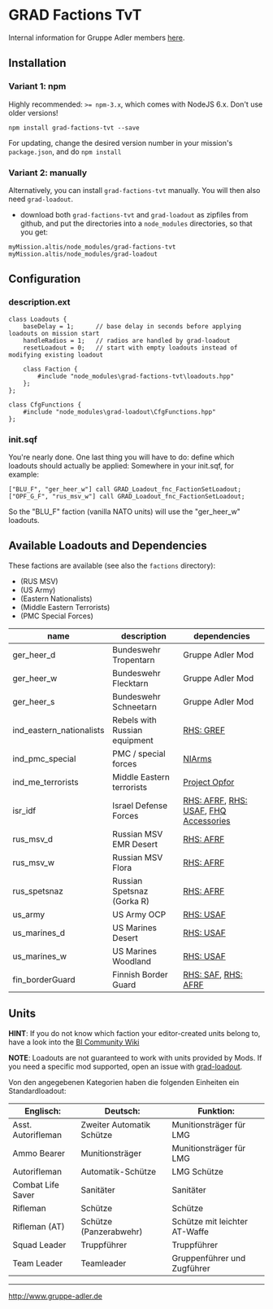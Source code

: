 # GRAD Factions TvT
Internal information for Gruppe Adler members [here](https://forum.gruppe-adler.de/topic/1557/grad-factions-tvt-loadout-sammlung).

## Installation

### Variant 1: npm

Highly recommended: `>= npm-3.x`, which comes with NodeJS 6.x. Don't use older versions!

`npm install grad-factions-tvt --save`

For updating, change the desired version number in your mission's `package.json`, and do `npm install`

### Variant 2: manually

Alternatively, you can install `grad-factions-tvt` manually. You will then also need `grad-loadout`.

* download both  `grad-factions-tvt` and `grad-loadout` as zipfiles from github, and put the directories into a `node_modules` directories, so that you get:

```
myMission.altis/node_modules/grad-factions-tvt
myMission.altis/node_modules/grad-loadout
```

## Configuration

### description.ext

```
class Loadouts {
    baseDelay = 1;      // base delay in seconds before applying loadouts on mission start
    handleRadios = 1;   // radios are handled by grad-loadout
    resetLoadout = 0;   // start with empty loadouts instead of modifying existing loadout

	class Faction {
        #include "node_modules\grad-factions-tvt\loadouts.hpp"
    };
};

class CfgFunctions {
    #include "node_modules\grad-loadout\CfgFunctions.hpp"
};
```

### init.sqf

You're nearly done. One last thing you will have to do: define which loadouts should actually be applied:
Somewhere in your init.sqf, for example:

```
["BLU_F", "ger_heer_w"] call GRAD_Loadout_fnc_FactionSetLoadout;
["OPF_G_F", "rus_msv_w"] call GRAD_Loadout_fnc_FactionSetLoadout;
```

So the "BLU_F" faction (vanilla NATO units) will use the "ger_heer_w" loadouts.

## Available Loadouts and Dependencies

These factions are available (see also the `factions` directory):

*  (RUS MSV)
*  (US Army)
*  (Eastern Nationalists)
*  (Middle Eastern Terrorists)
*  (PMC Special Forces)

| name                     | description                   | dependencies                                                                                                                                                              |
|--------------------------|-------------------------------|---------------------------------------------------------------------------------------------------------------------------------------------------------------------------|
| ger_heer_d               | Bundeswehr Tropentarn         | Gruppe Adler Mod                                                                                                                                                          |
| ger_heer_w               | Bundeswehr Flecktarn          | Gruppe Adler Mod                                                                                                                                                          |
| ger_heer_s               | Bundeswehr Schneetarn         | Gruppe Adler Mod                                                                                                                                                          |
| ind_eastern_nationalists | Rebels with Russian equipment | [RHS: GREF](http://www.rhsmods.org/mod/3)                                                                                                                                 |
| ind_pmc_special          | PMC / special forces          | [NIArms](https://steamcommunity.com/sharedfiles/filedetails/?id=1208517358)                                                                                               |
| ind_me_terrorists        | Middle Eastern terrorists     | [Project Opfor](http://www.armaholic.com/page.php?id=31310)                                                                                                               |
| isr_idf                  | Israel Defense Forces         | [RHS: AFRF](http://www.rhsmods.org/mod/1), [RHS: USAF](http://www.rhsmods.org/mod/2), [FHQ Accessories](https://steamcommunity.com/sharedfiles/filedetails/?id=388697912) |
| rus_msv_d                | Russian MSV EMR Desert        | [RHS: AFRF](http://www.rhsmods.org/mod/1)                                                                                                                                 |
| rus_msv_w                | Russian MSV Flora             | [RHS: AFRF](http://www.rhsmods.org/mod/1)                                                                                                                                 |
| rus_spetsnaz             | Russian Spetsnaz (Gorka R)    | [RHS: AFRF](http://www.rhsmods.org/mod/1)                                                                                                                                 |
| us_army                  | US Army OCP                   | [RHS: USAF](http://www.rhsmods.org/mod/2)                                                                                                                                 |
| us_marines_d             | US Marines Desert             | [RHS: USAF](http://www.rhsmods.org/mod/2)                                                                                                                                 |
| us_marines_w             | US Marines Woodland           | [RHS: USAF](http://www.rhsmods.org/mod/2)                                                                                                                                 |
| fin_borderGuard          | Finnish Border Guard          | [RHS: SAF](http://www.rhsmods.org/mod/4), [RHS: AFRF](http://www.rhsmods.org/mod/1)                                                                                       |


## Units

**HINT**: If you do not know which faction your editor-created units belong to, have a look into the [BI Community Wiki](https://community.bistudio.com/wiki/Arma_3_CfgVehicles_WEST)

**NOTE**: Loadouts are not guaranteed to work with units provided by Mods. If you need a specific mod supported, open an issue with [grad-loadout](https://github.com/gruppe-adler/grad-loadout).

Von den angegebenen Kategorien haben die folgenden Einheiten ein Standardloadout:

Englisch:                     | Deutsch:                                 | Funktion:
------------------------------|------------------------------------------|----------------------------------------
Asst. Autorifleman            | Zweiter Automatik Schütze                | Munitionsträger für LMG
Ammo Bearer                   | Munitionsträger                          | Munitionsträger für LMG
Autorifleman                  | Automatik-Schütze                        | LMG Schütze
Combat Life Saver             | Sanitäter                                | Sanitäter
Rifleman                      | Schütze                                  | Schütze
Rifleman (AT)                 | Schütze (Panzerabwehr)                   | Schütze mit leichter AT-Waffe
Squad Leader                  | Truppführer                              | Truppführer
Team Leader                   | Teamleader                               | Gruppenführer und Zugführer

--------------------------------------------------------------------------------

http://www.gruppe-adler.de
